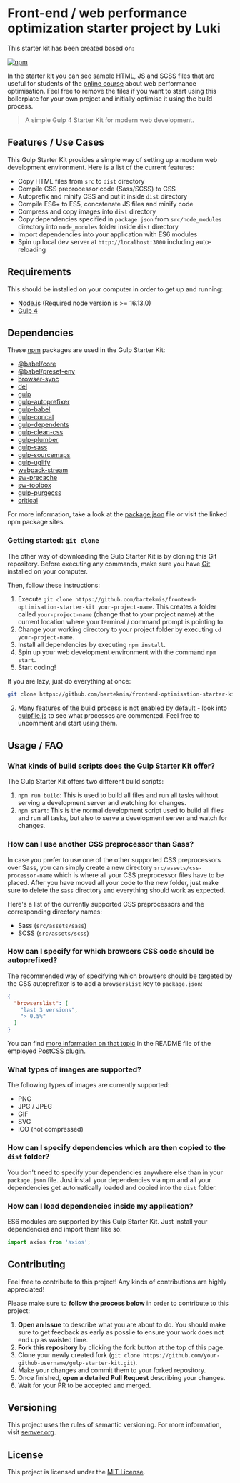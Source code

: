# Front-end / web performance optimization starter project by Luki

This starter kit has been created based on:

[![npm](https://img.shields.io/npm/v/@jr-cologne/create-gulp-starter-kit.svg)](https://www.npmjs.com/package/@jr-cologne/create-gulp-starter-kit)

In the starter kit you can see sample HTML, JS and SCSS files that are useful for students of the [online course](https://www.webdevinsider.pl/zoptymalizowany-frontend) about web performance optimisation. Feel free to remove the files if you want to start using this boilerplate for your own project and initially optimise it using the build process.

> A simple Gulp 4 Starter Kit for modern web development.

## Features / Use Cases
This Gulp Starter Kit provides a simple way of setting up a modern web development environment.
Here is a list of the current features:

- Copy HTML files from `src` to `dist` directory
- Compile CSS preprocessor code (Sass/SCSS) to CSS
- Autoprefix and minify CSS and put it inside `dist` directory
- Compile ES6+ to ES5, concatenate JS files and minify code
- Compress and copy images into `dist` directory
- Copy dependencies specified in `package.json` from `src/node_modules` directory into `node_modules` folder inside `dist` directory
- Import dependencies into your application with ES6 modules
- Spin up local dev server at `http://localhost:3000` including auto-reloading

## Requirements
This should be installed on your computer in order to get up and running:

- [Node.js](https://nodejs.org/en/) (Required node version is >= 16.13.0)
- [Gulp 4](https://gulpjs.com/)

## Dependencies
These [npm](https://www.npmjs.com/) packages are used in the Gulp Starter Kit:

- [@babel/core](https://www.npmjs.com/package/@babel/core)
- [@babel/preset-env](https://www.npmjs.com/package/@babel/preset-env)
- [browser-sync](https://www.npmjs.com/package/browser-sync)
- [del](https://www.npmjs.com/package/del)
- [gulp](https://www.npmjs.com/package/gulp)
- [gulp-autoprefixer](https://www.npmjs.com/package/gulp-autoprefixer)
- [gulp-babel](https://www.npmjs.com/package/gulp-babel)
- [gulp-concat](https://www.npmjs.com/package/gulp-concat)
- [gulp-dependents](https://www.npmjs.com/package/gulp-dependents)
- [gulp-clean-css](https://www.npmjs.com/package/gulp-clean-css)
- [gulp-plumber](https://www.npmjs.com/package/gulp-plumber)
- [gulp-sass](https://www.npmjs.com/package/gulp-sass)
- [gulp-sourcemaps](https://www.npmjs.com/package/gulp-sourcemaps)
- [gulp-uglify](https://www.npmjs.com/package/gulp-uglify)
- [webpack-stream](https://www.npmjs.com/package/webpack-stream)
- [sw-precache](https://www.npmjs.com/package/sw-precache)
- [sw-toolbox](https://www.npmjs.com/package/sw-toolbox)
- [gulp-purgecss](https://www.npmjs.com/package/gulp-purgecss)
- [critical](https://www.npmjs.com/package/critical)

For more information, take a look at the [package.json](package.json) file or visit the linked npm package sites.

### Getting started: `git clone`
The other way of downloading the Gulp Starter Kit is by cloning this Git repository. Before executing any commands, make sure you have [Git](https://git-scm.com/) installed on your computer.

Then, follow these instructions:

1. Execute `git clone https://github.com/bartekmis/frontend-optimisation-starter-kit your-project-name`. This creates a folder called `your-project-name` (change that to your project name) at the current location where your terminal / command prompt is pointing to.
2. Change your working directory to your project folder by executing `cd your-project-name`.
3. Install all dependencies by executing `npm install`.
4. Spin up your web development environment with the command `npm start`.
5. Start coding!

If you are lazy, just do everything at once:

```bash
git clone https://github.com/bartekmis/frontend-optimisation-starter-kit your-project-name && cd your-project-name && npm install && npm start
```

2. Many features of the build process is not enabled by default - look into [gulpfile.js](gulpfile.js) to see what processes are commented. Feel free to uncomment and start using them.

## Usage / FAQ
### What kinds of build scripts does the Gulp Starter Kit offer?
The Gulp Starter Kit offers two different build scripts:

1. `npm run build`: This is used to build all files and run all tasks without serving a development server and watching for changes.
2. `npm start`: This is the normal development script used to build all files and run all tasks, but also to serve a development server and watch for changes.

### How can I use another CSS preprocessor than Sass?
In case you prefer to use one of the other supported CSS preprocessors over Sass, you can simply create a new directory `src/assets/css-processor-name` which is where all your CSS preprocessor files have to be placed.
After you have moved all your code to the new folder, just make sure to delete the `sass` directory and everything should work as expected.

Here's a list of the currently supported CSS preprocessors and the corresponding directory names:

- Sass (`src/assets/sass`)
- SCSS (`src/assets/scss`)

### How can I specify for which browsers CSS code should be autoprefixed?
The recommended way of specifying which browsers should be targeted by the CSS autoprefixer is to add a `browserslist` key to `package.json`:

```json
{
  "browserslist": [
    "last 3 versions",
    "> 0.5%"
  ]
}
```

You can find [more information on that topic](https://github.com/postcss/autoprefixer#browsers) in the README file of the employed [PostCSS plugin](https://github.com/postcss/autoprefixer).

### What types of images are supported?
The following types of images are currently supported:

- PNG
- JPG / JPEG
- GIF
- SVG
- ICO (not compressed)

### How can I specify dependencies which are then copied to the `dist` folder?
You don't need to specify your dependencies anywhere else than in your `package.json` file.
Just install your dependencies via npm and all your dependencies get automatically loaded and copied into the `dist` folder.

### How can I load dependencies inside my application?
ES6 modules are supported by this Gulp Starter Kit.
Just install your dependencies and import them like so:

```js
import axios from 'axios';
```

## Contributing
Feel free to contribute to this project!
Any kinds of contributions are highly appreciated!

Please make sure to **follow the process below** in order to contribute to this project:
1. **Open an Issue** to describe what you are about to do. You should make sure to get feedback as early as possile to ensure your work does not end up as waisted time.
2. **Fork this repository** by clicking the fork button at the top of this page.
3. Clone your newly created fork (`git clone https://github.com/your-github-username/gulp-starter-kit.git`).
4. Make your changes and commit them to your forked repository.
6. Once finished, **open a detailed Pull Request** describing your changes.
7. Wait for your PR to be accepted and merged.

## Versioning
This project uses the rules of semantic versioning. For more information, visit [semver.org](https://semver.org/).

## License
This project is licensed under the [MIT License](https://github.com/jr-cologne/gulp-starter-kit/blob/master/LICENSE).
